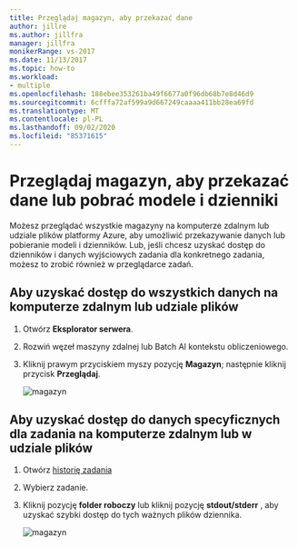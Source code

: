 ```yaml
---
title: Przeglądaj magazyn, aby przekazać dane
author: jillre
ms.author: jillfra
manager: jillfra
monikerRange: vs-2017
ms.date: 11/13/2017
ms.topic: how-to
ms.workload:
- multiple
ms.openlocfilehash: 188ebee353261ba49f6677a0f96db68b7e8d46d9
ms.sourcegitcommit: 6cfffa72af599a9d667249caaaa411bb28ea69fd
ms.translationtype: MT
ms.contentlocale: pl-PL
ms.lasthandoff: 09/02/2020
ms.locfileid: "85371615"
---
```

# <a name="browse-storage-to-upload-data-or-download-models-and-logs"></a>Przeglądaj magazyn, aby przekazać dane lub pobrać modele i dzienniki

Możesz przeglądać wszystkie magazyny na komputerze zdalnym lub udziale plików platformy Azure, aby umożliwić przekazywanie danych lub pobieranie modeli i dzienników. Lub, jeśli chcesz uzyskać dostęp do dzienników i danych wyjściowych zadania dla konkretnego zadania, możesz to zrobić również w przeglądarce zadań.

## <a name="to-access-all-data-on-the-remote-machine-or-file-share"></a>Aby uzyskać dostęp do wszystkich danych na komputerze zdalnym lub udziale plików

1. Otwórz **Eksplorator serwera**.
2. Rozwiń węzeł maszyny zdalnej lub Batch AI kontekstu obliczeniowego.
3. Kliknij prawym przyciskiem myszy pozycję **Magazyn**; następnie kliknij przycisk **Przeglądaj**.

    ![magazyn](media/manage-storage/browse-storage.png)

## <a name="to-access-job-specific-data-on-the-remote-machine-or-file-share"></a>Aby uzyskać dostęp do danych specyficznych dla zadania na komputerze zdalnym lub w udziale plików

1. Otwórz [historię zadania](job-details.md)
2. Wybierz zadanie.
3. Kliknij pozycję **folder roboczy** lub kliknij pozycję **stdout/stderr** , aby uzyskać szybki dostęp do tych ważnych plików dziennika.

    ![magazyn](media/manage-storage/job-workingfolder.png)
